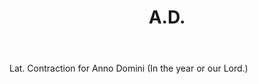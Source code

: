 ---
title: A.D.
letter: A
permalink: "/definitions/ad.html"
body: Lat. Contraction for Anno Domini (In the year or our Lord.)
published_at: '2018-07-08'
layout: post
---